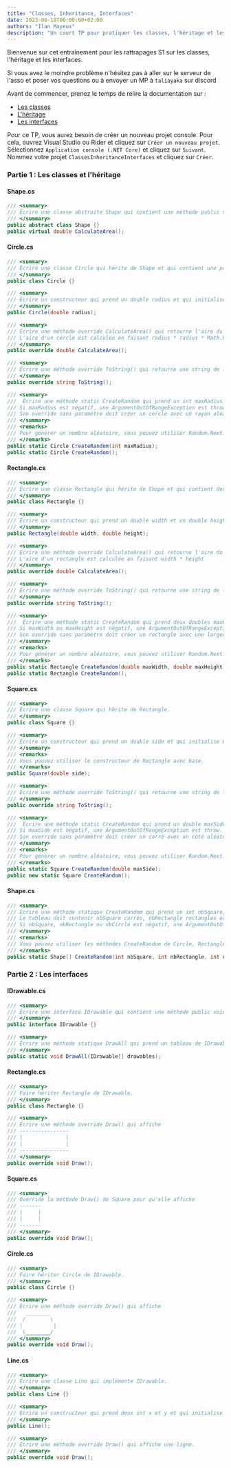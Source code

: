 ```yaml
---
title: "Classes, Inheritance, Interfaces"
date: 2023-06-18T00:00:00+02:00
authors: "Ilan Mayeux"
description: "Un court TP pour pratiquer les classes, l'héritage et les interfaces pour les rattrapages S1"
---
```


Bienvenue sur cet entraînement pour les rattrapages S1 sur les classes, l'héritage et les interfaces.

Si vous avez le moindre problème n'hésitez pas à aller sur le serveur de l'asso et poser vos questions ou à envoyer un MP à `taliayaka` sur discord

Avant de commencer, prenez le temps de relire la documentation sur :
- [Les classes](https://docs.microsoft.com/fr-fr/dotnet/csharp/programming-guide/classes-and-structs/classes)
- [L'héritage](https://docs.microsoft.com/fr-fr/dotnet/csharp/programming-guide/classes-and-structs/inheritance)
- [Les interfaces](https://docs.microsoft.com/fr-fr/dotnet/csharp/programming-guide/interfaces/)

Pour ce TP, vous aurez besoin de créer un nouveau projet console. Pour cela, ouvrez Visual Studio ou Rider et cliquez sur `Créer un nouveau projet`. Sélectionnez `Application console (.NET Core)` et cliquez sur `Suivant`. Nommez votre projet `ClassesInheritanceInterfaces` et cliquez sur `Créer`.

### Partie 1 : Les classes et l'héritage

#### Shape.cs

```csharp
/// <summary>
/// Écrire une classe abstraite Shape qui contient une méthode public virtuelle CalculateArea() qui retourne un double 0.
/// </summary>
public abstract class Shape {}
public virtual double CalculateArea();
```
#### Circle.cs

```csharp
/// <summary>
/// Écrire une classe Circle qui hérite de Shape et qui contient une property public double Radius.
/// </summary>
public class Circle {}

/// <summary>
/// Écrire un constructeur qui prend un double radius et qui initialise Radius à radius.
/// </summary>
public Circle(double radius);

/// <summary>
/// Écrire une méthode override CalculateArea() qui retourne l'aire du cercle.
/// L'aire d'un cercle est calculée en faisant radius * radius * Math.PI
/// </summary>
public override double CalculateArea();

/// <summary>
/// Écrire une méthode override ToString() qui retourne une string de la forme "Circle with radius {Radius}"
/// </summary>
public override string ToString();

/// <summary>
///  Écrire une méthode static CreateRandom qui prend un int maxRadius et qui retourne un nouveau cercle avec un rayon aléatoire entre 0 et maxRadius.
/// Si maxRadius est négatif, une ArgumentOutOfRangeException est throw.
/// Son override sans paramètre doit créer un cercle avec un rayon aléatoire entre 1 et 100.
/// </summary>
/// <remarks>
/// Pour générer un nombre aléatoire, vous pouvez utiliser Random.Next.
/// </remarks>
public static Circle CreateRandom(int maxRadius);
public static Circle CreateRandom();
```

#### Rectangle.cs

```csharp
/// <summary>
/// Écrire une classe Rectangle qui hérite de Shape et qui contient deux properties public double Width et double Height.
/// </summary>
public class Rectangle {}

/// <summary>
/// Écrire un constructeur qui prend un double width et un double height et qui initialise Width à width et Height à height.
/// </summary>
public Rectangle(double width, double height);

/// <summary>
/// Écrire une méthode override CalculateArea() qui retourne l'aire du rectangle.
/// L'aire d'un rectangle est calculée en faisant width * height
/// </summary>
public override double CalculateArea();

/// <summary>
/// Écrire une méthode override ToString() qui retourne une string de la forme "Rectangle with width {Width} and height {Height}"
/// </summary>
public override string ToString();

/// <summary>
///  Écrire une méthode static CreateRandom qui prend deux doubles maxWidth et maxHeight et qui retourne un nouveau rectangle avec une largeur et une hauteur aléatoire entre 1 et maxWidth et 1 et maxHeight.
/// Si maxWidth ou maxHeight est négatif, une ArgumentOutOfRangeException est throw.
/// Son override sans paramètre doit créer un rectangle avec une largeur et une hauteur aléatoire entre 1 et 100.
/// </summary>
/// <remarks>
/// Pour générer un nombre aléatoire, vous pouvez utiliser Random.Next.
/// </remarks>
public static Rectangle CreateRandom(double maxWidth, double maxHeight);
public static Rectangle CreateRandom();
```

#### Square.cs

```csharp
/// <summary>
/// Écrire une classe Square qui hérite de Rectangle.
/// </summary>
public class Square {}

/// <summary>
/// Écrire un constructeur qui prend un double side et qui initialise Width et Height à side.
/// </summary>
/// <remarks>
/// Vous pouvez utiliser le constructeur de Rectangle avec base.
/// </remarks>
public Square(double side);

/// <summary>
/// Écrire une méthode override ToString() qui retourne une string de la forme "Square with side {Width}"
/// </summary>
public override string ToString();

/// <summary>
///  Écrire une méthode static CreateRandom qui prend un double maxSide et qui retourne un nouveau carré avec un côté aléatoire entre 1 et maxSide.
/// Si maxSide est négatif, une ArgumentOutOfRangeException est throw.
/// Son override sans paramètre doit créer un carré avec un côté aléatoire entre 1 et 100.
/// </summary>
/// <remarks>
/// Pour générer un nombre aléatoire, vous pouvez utiliser Random.Next.
/// </remarks>
public static Square CreateRandom(double maxSide);
public new static Square CreateRandom();
```

#### Shape.cs

```csharp
/// <summary>
/// Écrire une méthode statique CreateRandom qui prend un int nbSquare, un int nbRectangle et un int nbCircle et qui retourne un tableau de Shape de longueur (nbSquare + nbRectangle + nbCircle). 
/// Le tableau doit contenir nbSquare carrés, nbRectangle rectangles et nbCircle cercles généré aléatoirement.
/// Si nbSquare, nbRectangle ou nbCircle est négatif, une ArgumentOutOfRangeException est levée.
/// </summary>
/// <remarks>
/// Vous pouvez utiliser les méthodes CreateRandom de Circle, Rectangle et Square.
/// </remarks>
public static Shape[] CreateRandom(int nbSquare, int nbRectangle, int nbCircle);
```

### Partie 2 : Les interfaces

#### IDrawable.cs

```csharp
/// <summary>
/// Écrire une interface IDrawable qui contient une méthode public void Draw().
/// </summary>
public interface IDrawable {}

/// <summary>
/// Écrire une méthode statique DrawAll qui prend un tableau de IDrawable et qui appelle la méthode Draw() de chaque élément du tableau.
/// </summary>
public static void DrawAll(IDrawable[] drawables);
```

#### Rectangle.cs

```csharp
/// <summary>
/// Faire hériter Rectangle de IDrawable.
/// </summary>
public class Rectangle {}

/// <summary>
/// Écrire une méthode override Draw() qui affiche
/// ----------------
/// |              |
/// |              |
/// ----------------
/// </summary>
public override void Draw();
```

#### Square.cs

```csharp
/// <summary>
/// Override la méthode Draw() de Square pour qu'elle affiche
/// -------
/// |     |
/// |     |
/// -------
/// </summary>
public override void Draw();
```

#### Circle.cs

```csharp
/// <summary>
/// Faire hériter Circle de IDrawable.
/// </summary>
public class Circle {}

/// <summary>
/// Écrire une méthode override Draw() qui affiche
///   ________
///  /        \
/// |          |
///  \________/
/// </summary>
public override void Draw();
```

#### Line.cs

```csharp
/// <summary>
/// Écrire une classe Line qui implémente IDrawable.
/// </summary>
public class Line {}

/// <summary>
/// Écrire un constructeur qui prend deux int x et y et qui initialise X à x et Y à y.
/// </summary>
public Line();

/// <summary>
/// Écrire une méthode override Draw() qui affiche une ligne.
/// </summary>
public override void Draw();
```




